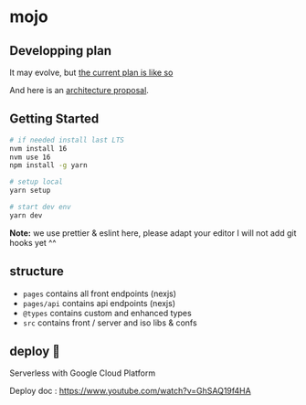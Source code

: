 # mojo

## Developping plan

It may evolve, but [the current plan is like so](./PLAN.md)

And here is an [architecture proposal](./tools/ressources/images/archi-proposal.drawio.png).

## Getting Started

```bash
# if needed install last LTS
nvm install 16
nvm use 16
npm install -g yarn

# setup local
yarn setup

# start dev env
yarn dev
```

**Note:** we use prettier & eslint here, please adapt your editor
I will not add git hooks yet ^^

## structure

- `pages` contains all front endpoints (nexjs)
- `pages/api` contains api endpoints (nexjs)
- `@types` contains custom and enhanced types
- `src` contains front / server and iso libs & confs

## deploy 🚧

Serverless with Google Cloud Platform

Deploy doc : https://www.youtube.com/watch?v=GhSAQ19f4HA
